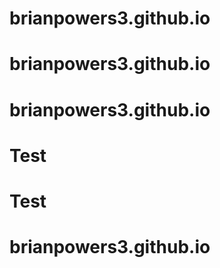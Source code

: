 # brianpowers3.github.io
# brianpowers3.github.io
# brianpowers3.github.io
# Test
# Test
# brianpowers3.github.io

